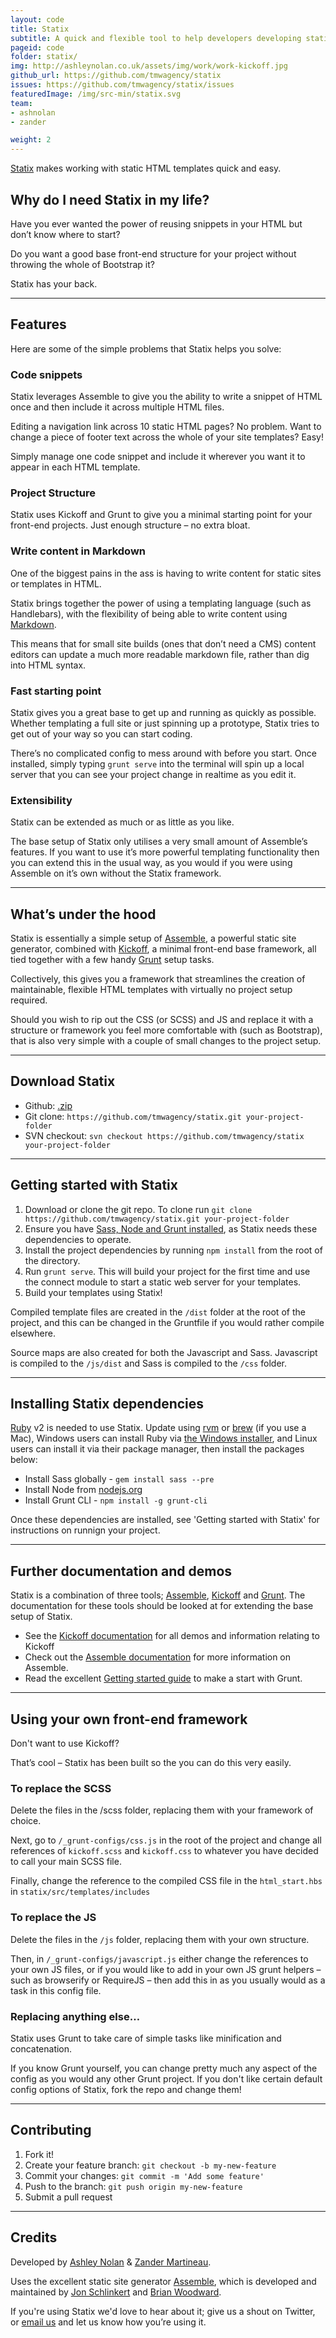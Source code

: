 ```yaml
---
layout: code
title: Statix
subtitle: A quick and flexible tool to help developers developing static HTML templates or prototypes
pageid: code
folder: statix/
img: http://ashleynolan.co.uk/assets/img/work/work-kickoff.jpg
github_url: https://github.com/tmwagency/statix
issues: https://github.com/tmwagency/statix/issues
featuredImage: /img/src-min/statix.svg
team:
- ashnolan
- zander

weight: 2
---
```


[Statix](https://github.com/tmwagency/statix) makes working with static HTML templates quick and easy.

## Why do I need Statix in my life?

Have you ever wanted the power of reusing snippets in your HTML but don’t know where to start?

Do you want a good base front-end structure for your project without throwing the whole of Bootstrap it?

Statix has your back.


---

## Features

Here are some of the simple problems that Statix helps you solve:

### Code snippets

 Statix leverages Assemble to give you the ability to write a snippet of HTML once and then include it across multiple HTML files.

 Editing a navigation link across 10 static HTML pages?  No problem.  Want to change a piece of footer text across the whole of your site templates?  Easy!

 Simply manage one code snippet and include it wherever you want it to appear in each HTML template.


### Project Structure

Statix uses Kickoff and Grunt to give you a minimal starting point for your front-end projects.  Just enough structure – no extra bloat.

### Write content in Markdown

One of the biggest pains in the ass is having to write content for static sites or templates in HTML.

Statix brings together the power of using a templating language (such as Handlebars), with the flexibility of being able to write content using [Markdown](http://daringfireball.net/projects/markdown/).

This means that for small site builds (ones that don’t need a CMS) content editors can update a much more readable markdown file, rather than dig into HTML syntax.


### Fast starting point

Statix gives you a great base to get up and running as quickly as possible.  Whether templating a full site or just spinning up a prototype, Statix tries to get out of your way so you can start coding.

There’s no complicated config to mess around with before you start.  Once installed, simply typing `grunt serve` into the terminal will spin up a local server that you can see your project change in realtime as you edit it.


### Extensibility

Statix can be extended as much or as little as you like.

The base setup of Statix only utilises a very small amount of Assemble’s features. If you want to use it’s more powerful templating functionality then you can extend this in the usual way, as you would if you were using Assemble on it’s own without the Statix framework.


---

## What’s under the hood

Statix is essentially a simple setup of [Assemble](http://assemble.io/), a powerful static site generator, combined with [Kickoff](http://tmwagency.github.io/kickoff/), a minimal front-end base framework, all tied together with a few handy [Grunt](http://gruntjs.com/) setup tasks.

Collectively, this gives you a framework that streamlines the creation of maintainable, flexible HTML templates with virtually no project setup required.

Should you wish to rip out the CSS (or SCSS) and JS and replace it with a structure or framework you feel more comfortable with (such as Bootstrap), that is also very simple with a couple of small changes to the project setup.



---

## Download Statix

* Github: [.zip](https://github.com/tmwagency/statix/archive/master.zip)
* Git clone: `https://github.com/tmwagency/statix.git your-project-folder`
* SVN checkout: `svn checkout https://github.com/tmwagency/statix your-project-folder`

---

## Getting started with Statix

1. Download or clone the git repo. To clone run `git clone https://github.com/tmwagency/statix.git your-project-folder`
2. Ensure you have [Sass, Node and Grunt installed](#dependencies), as Statix needs these dependencies to operate.
3. Install the project dependencies by running `npm install` from the root of the directory.
4. Run `grunt serve`.  This will build your project for the first time and use the connect module to start a static web server for your templates.
5. Build your templates using Statix!

Compiled template files are created in the `/dist` folder at the root of the project, and this can be changed in the Gruntfile if you would rather compile elsewhere.

Source maps are also created for both the Javascript and Sass. Javascript is compiled to the `/js/dist` and Sass is compiled to the `/css` folder.


---

<div id="dependencies"></div>

## Installing Statix dependencies

[Ruby](https://www.ruby-lang.org/en/) v2 is needed to use Statix. Update using [rvm](http://rvm.io/) or [brew](http://brew.sh) (if you use a Mac), Windows users can install Ruby via [the Windows installer](http://rubyinstaller.org/downloads/), and Linux users can install it via their package manager, then install the packages below:

* Install Sass globally - `gem install sass --pre`
* Install Node from [nodejs.org](http://nodejs.org/)
* Install Grunt CLI - `npm install -g grunt-cli`

Once these dependencies are installed, see 'Getting started with Statix' for instructions on runnign your project.


---

## Further documentation and demos

Statix is a combination of three tools; [Assemble](http://assemble.io/), [Kickoff](http://tmwagency.github.io/kickoff/) and [Grunt](http://gruntjs.com/).  The documentation for these tools should be looked at for extending the base setup of Statix.

*  See the [Kickoff documentation](http://tmwagency.github.io/kickoff/) for all demos and information relating to Kickoff
*  Check out the [Assemble documentation](http://assemble.io/docs/) for more information on Assemble.
* Read the excellent [Getting started guide](http://gruntjs.com/getting-started) to make a start with Grunt.


---

## Using your own front-end framework

Don't want to use Kickoff?

That’s cool – Statix has been built so the you can do this very easily.


### To replace the SCSS

Delete the files in the /scss folder, replacing them with your framework of choice.

Next, go to `/_grunt-configs/css.js` in the root of the project and change all references of `kickoff.scss` and `kickoff.css` to whatever you have decided to call your main SCSS file.

Finally, change the reference to the compiled CSS file in the `html_start.hbs` in `statix/src/templates/includes`

### To replace the JS

Delete the files in the `/js` folder, replacing them with your own structure.

Then, in `/_grunt-configs/javascript.js` either change the references to your own JS files, or if you would like to add in your own JS grunt helpers – such as browserify or RequireJS – then add this in as you usually would as a task in this config file.

### Replacing anything else…

Statix uses Grunt to take care of simple tasks like minification and concatenation.

If you know Grunt yourself, you can change pretty much any aspect of the config as you would any other Grunt project.  If you don't like certain default config options of Statix, fork the repo and change them!


---

## Contributing

1. Fork it!
2. Create your feature branch: `git checkout -b my-new-feature`
3. Commit your changes: `git commit -m 'Add some feature'`
4. Push to the branch: `git push origin my-new-feature`
5. Submit a pull request

---

## Credits

Developed by [Ashley Nolan](https://github.com/AshNolan_) & [Zander Martineau](https://github.com/mrmartineau).

Uses the excellent static site generator [Assemble](https://github.com/assemble/assemble), which is developed and maintained by [Jon Schlinkert](https://github.com/jonschlinkert) and [Brian Woodward](github/doowb).

If you're using Statix we'd love to hear about it; give us a shout on Twitter, or [email us](mailto:anolan@tmw.co.uk) and let us know how you’re using it.
